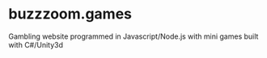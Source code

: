 # buzzzoom.games
Gambling website programmed in Javascript/Node.js with mini games built with C#/Unity3d
